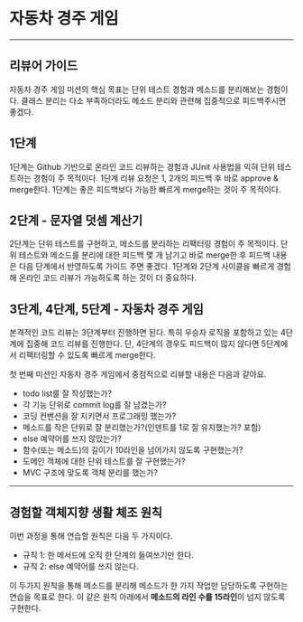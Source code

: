# 자동차 경주 게임

---
## 리뷰어 가이드
자동차 경주 게임 미션의 핵심 목표는 단위 테스트 경험과 메소드를 분리해보는 경험이다.
클래스 분리는 다소 부족하더라도 메소드 분리와 관련해 집중적으로 피드백주시면 좋겠다.

## 1단계
1단계는 Github 기반으로 온라인 코드 리뷰하는 경험과 JUnit 사용법을 익혀 단위 테스트하는 경험이 주 목적이다.
1단계 리뷰 요청은 1, 2개의 피드백 후 바로 approve & merge한다.
1단계는 좋은 피드백보다 가능한 빠르게 merge하는 것이 주 목적이다.

## 2단계 - 문자열 덧셈 계산기
2단계는 단위 테스트를 구현하고, 메소드를 분리하는 리팩터링 경험이 주 목적이다.
단위 테스트와 메소드를 분리에 대한 피드백 몇 개 남기고 바로 merge한 후 피드백 내용은 다음 단계에서 반영하도록 가이드 주면 좋겠다.
1단계와 2단계 사이클을 빠르게 경험해 온라인 코드 리뷰가 가능하도록 하는 것이 더 중요하다.

## 3단계, 4단계, 5단계 - 자동차 경주 게임
본격적인 코드 리뷰는 3단계부터 진행하면 된다.
특히 우승자 로직을 포함하고 있는 4단계에 집중해 코드 리뷰를 진행한다.
단, 4단계의 경우도 피드백이 많지 않다면 5단계에서 리팩터링할 수 있도록 빠르게 merge한다.

첫 번째 미션인 자동차 경주 게임에서 중점적으로 리뷰할 내용은 다음과 같아요.

- todo list를 잘 작성했는가?
- 각 기능 단위로 commit log를 잘 남겼는가?
- 코딩 컨벤션을 잘 지키면서 프로그래밍 했는가?
- 메소드를 작은 단위로 잘 분리했는가?(인덴트를 1로 잘 유지했는가? 포함)
- else 예약어를 쓰지 않았는가?
- 함수(또는 메소드)의 길이가 10라인을 넘어가지 않도록 구현했는가?
- 도메인 객체에 대한 단위 테스트를 잘 구현했는가?
- MVC 구조에 맞도록 객체 분리를 했는가?

---
## 경험할 객체지향 생활 체조 원칙
이번 과정을 통해 연습할 원칙은 다음 두 가지이다.

- 규칙 1: 한 메서드에 오직 한 단계의 들여쓰기만 한다.
- 규칙 2: else 예약어를 쓰지 않는다.

이 두가지 원칙을 통해 메소드를 분리해 메소드가 한 가지 작업만 담당하도록 구현하는 연습을 목표로 한다.
이 같은 원칙 아래에서 **메소드의 라인 수를 15라인**이 넘지 않도록 구현한다.

